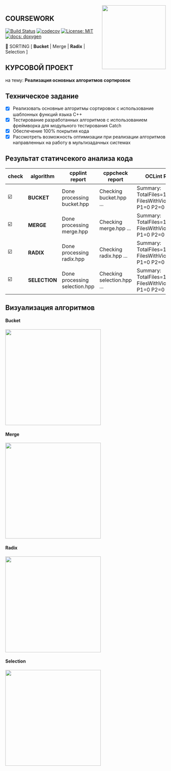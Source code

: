 <img src="https://molpredstvo.ru/wp-content/uploads/2017/01/Gerb_MGTU_imeni_Baumana.png" width="200" height="whatever" align="right">

## COURSEWORK
[![Build Status](https://travis-ci.org/SimonRussia/bst.svg?branch=master)](https://travis-ci.org/SimonRussia/bst) [![codecov](https://codecov.io/gh/SimonRussia/bst/branch/master/graph/badge.svg)](https://codecov.io/gh/SimonRussia/bst) [![License: MIT](https://img.shields.io/badge/License-MIT-blue.svg)](/LICENSE) [![docs: doxygen](https://img.shields.io/badge/doxygen-github.io-orange.svg)](https://simonrussia.github.io/bst/files.html)

🚀 SORTING [ **Bucket** | Merge | **Radix** | Selection ]

## КУРСОВОЙ ПРОЕКТ
на тему: **Реализация основных алгоритмов сортировок**

## Техническое задание
- [X] Реализовать основные алгоритмы сортировок с использование шаблонных функций языка C++
- [X] Тестирование разработанных алгоритмов с использованием  фреймворка для модульного тестирования Catch
- [X] Обеспечение 100% покрытия кода
- [X] Рассмотреть возможность оптимизации при реализации алгоритмов направленных на работу в мультизадачных системах

## Результат статичсекого анализа кода

| check | algorithm | cpplint report | cppcheck report | OCLint Report |
| --- | --- | --- | --- | --- |
| ☑️ | **BUCKET** | Done processing bucket.hpp | Checking bucket.hpp ... | Summary: TotalFiles=1 FilesWithViolations=0 P1=0 P2=0 P3=0 |
| ☑️ | **MERGE** | Done processing merge.hpp | Checking merge.hpp ... | Summary: TotalFiles=1 FilesWithViolations=0 P1=0 P2=0 P3=0 |
| ☑️ | **RADIX** | Done processing radix.hpp | Checking radix.hpp ... | Summary: TotalFiles=1 FilesWithViolations=0 P1=0 P2=0 P3=0 |
| ☑️ | **SELECTION** | Done processing selection.hpp | Checking selection.hpp ... | Summary: TotalFiles=1 FilesWithViolations=0 P1=0 P2=0 P3=0 |


## Визуализация алгоритмов

#### Bucket

<img src="http://sorting.valemak.com/wp-content/uploads/2013/12/sort_bucket.gif" width="300" height="whatever">

#### Merge

<img src="http://sorting.valemak.com/wp-content/uploads/2013/11/sort_merge.gif" width="300" height="whatever">

#### Radix

<img src="http://sorting.valemak.com/wp-content/uploads/2013/12/sort_radix_lsd.gif" width="300" height="whatever">

#### Selection

<img src="http://sorting.valemak.com/wp-content/uploads/2013/11/sort_selection.gif" width="300" height="whatever">
